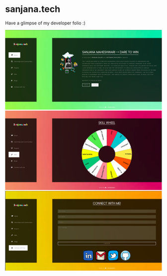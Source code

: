 # sanjana.tech
Have a glimpse of my developer folio :)

![alt text](https://github.com/sanjana-302/sanjana.tech/blob/main/img/preview_github1.png)
![alt text](https://github.com/sanjana-302/sanjana.tech/blob/main/img/preview_github2.png)
![alt text](https://github.com/sanjana-302/sanjana.tech/blob/main/img/preview_github3.png)
